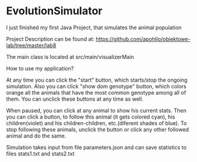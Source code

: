 # EvolutionSimulator

I just finished my first Java Project, that simulates the animal population

Project Description can be found at: 
https://github.com/apohllo/obiektowe-lab/tree/master/lab8

The main class is located at src/main/visualizerMain

How to use my application?

At any time you can click the "start" button, which starts/stop the ongoing simulation.
Also you can click "show dom genotype" button, which colors orange all the animals that have the most
common genotype among all of them.
You can unclick these buttons at any time as well.

When paused, you can click at any animal to show his current stats. Then you can click a button, to follow this
animal (it gets colored cyan), his children(violet) and his children-children, etc.(diferent shades of blue).
To stop following these animals, unclick the button or click any other followed animal and do the same.

Simulation takes input from file parameters.json
and can save statistics to files stats1.txt and stats2.txt
